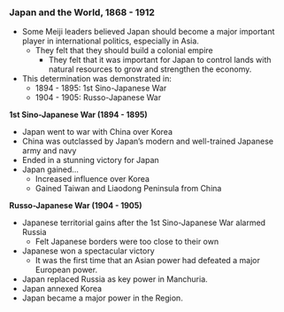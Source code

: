 ### Japan and the World, 1868 - 1912

- Some Meiji leaders believed Japan should become a major important player in international politics, especially in Asia.
    - They felt that they should build a colonial empire
        - They felt that it was important for Japan to control lands with natural resources to grow and strengthen the economy.
- This determination was demonstrated in:
    - 1894 - 1895: 1st Sino-Japanese War
    - 1904 - 1905: Russo-Japanese War

**1st Sino-Japanese War (1894 - 1895)**

- Japan went to war with China over Korea
- China was outclassed by Japan’s modern and well-trained Japanese army and navy
- Ended in a stunning victory for Japan
- Japan gained…
    - Increased influence over Korea
    - Gained Taiwan and Liaodong Peninsula from China

**Russo-Japanese War (1904 - 1905)**

- Japanese territorial gains after the 1st Sino-Japanese War alarmed Russia
    - Felt Japanese borders were too close to their own
- Japanese won a spectacular victory
    - It was the first time that an Asian power had defeated a major European power.
- Japan replaced Russia as key power in Manchuria.
- Japan annexed Korea
- Japan became a major power in the Region.
